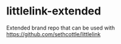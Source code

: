 # littlelink-extended
Extended brand repo that can be used with https://github.com/sethcottle/littlelink
